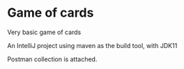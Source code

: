 # Game of cards
Very basic game of cards

An IntelliJ project using maven as the build tool, with JDK11

Postman collection is attached.
